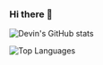 ### Hi there 👋

<!--
**DevinW-sudo/DevinW-sudo** is a ✨ _special_ ✨ repository because its `README.md` (this file) appears on your GitHub profile.

Here are some ideas to get you started:

- 🔭 I’m currently working on - teaching university CS courses: Introduction to Algorithms and Data Structures (Python, Julia),
                                                                Computer Organization and Architecture (LC-3, Assembly, Machine Language), 
                                                                C++ Programming (C++, of course)
- 🌱 I’m currently learning: Julia, NLP common practices
- 👯 I’m looking to collaborate on: Computational Cognitive Narratology Research (Or anything NLP!)
- 🤔 I’m looking for help with: TBA
- 💬 Ask me about: Anything!
- 📫 How to reach me: Check the Twitter handle or my website - https://devwright.com
- 😄 Pronouns: he/him
- ⚡ Fun fact: I love playing/performing music!
-->

![Devin's GitHub stats](https://github-readme-stats-devinw-sudo.vercel.app/api?username=DevinW-sudo&count_private=true)

![Top Languages](https://github-readme-stats-devinw-sudo.vercel.app/api/top-langs/?username=DevinW-sudo&exclude_repo=ObsidianVaults,homepage&hide=HTML)
